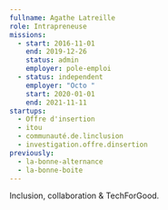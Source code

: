 ```yaml
---
fullname: Agathe Latreille
role: Intrapreneuse
missions:
  - start: 2016-11-01
    end: 2019-12-26
    status: admin
    employer: pole-emploi
  - status: independent
    employer: "Octo "
    start: 2020-01-01
    end: 2021-11-11
startups:
  - Offre d'insertion
  - itou
  - communauté.de.linclusion
  - investigation.offre.dinsertion
previously:
  - la-bonne-alternance
  - la-bonne-boite
---
```


Inclusion, collaboration & TechForGood.

